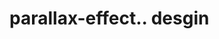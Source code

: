 # parallax-effect.. desgin                                                                                                                                                                                                                                                                                                                                                       
